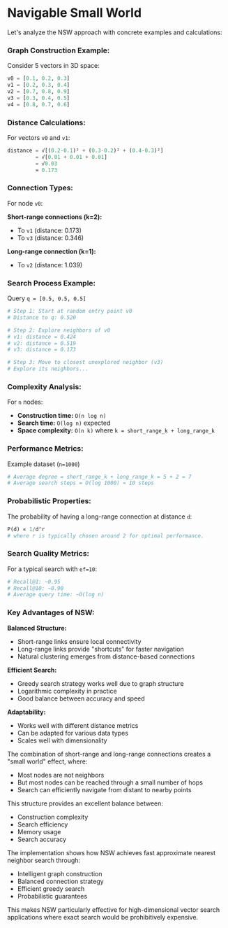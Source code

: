 # Navigable Small World

Let's analyze the NSW approach with concrete examples and calculations:

### Graph Construction Example:
Consider 5 vectors in 3D space:

```python
v0 = [0.1, 0.2, 0.3]
v1 = [0.2, 0.3, 0.4]
v2 = [0.7, 0.8, 0.9]
v3 = [0.3, 0.4, 0.5]
v4 = [0.8, 0.7, 0.6]
```

### Distance Calculations:
For vectors `v0` and `v1`:

```python
distance = √[(0.2-0.1)² + (0.3-0.2)² + (0.4-0.3)²]
         = √[0.01 + 0.01 + 0.01]
         = √0.03
         ≈ 0.173
```

### Connection Types:
For node `v0`:

**Short-range connections (k=2):**
- To `v1` (distance: 0.173)
- To `v3` (distance: 0.346)

**Long-range connection (k=1):**
- To `v2` (distance: 1.039)

### Search Process Example:
Query `q = [0.5, 0.5, 0.5]`

```python
# Step 1: Start at random entry point v0
# Distance to q: 0.520

# Step 2: Explore neighbors of v0
# v1: distance = 0.424
# v2: distance = 0.519
# v3: distance = 0.173

# Step 3: Move to closest unexplored neighbor (v3)
# Explore its neighbors...
```

### Complexity Analysis:
For `n` nodes:

- **Construction time:** `O(n log n)`
- **Search time:** `O(log n)` expected
- **Space complexity:** `O(n k)` where `k = short_range_k + long_range_k`

### Performance Metrics:
Example dataset (`n=1000`)

```python
# Average degree = short_range_k + long_range_k = 5 + 2 = 7
# Average search steps = O(log 1000) ≈ 10 steps
```

### Probabilistic Properties:
The probability of having a long-range connection at distance `d`:

```python
P(d) ∝ 1/d^r
# where r is typically chosen around 2 for optimal performance.
```

### Search Quality Metrics:
For a typical search with `ef=10`:

```python
# Recall@1: ~0.95
# Recall@10: ~0.90
# Average query time: ~O(log n)
```

### Key Advantages of NSW:

**Balanced Structure:**

- Short-range links ensure local connectivity
- Long-range links provide "shortcuts" for faster navigation
- Natural clustering emerges from distance-based connections

**Efficient Search:**

- Greedy search strategy works well due to graph structure
- Logarithmic complexity in practice
- Good balance between accuracy and speed

**Adaptability:**

- Works well with different distance metrics
- Can be adapted for various data types
- Scales well with dimensionality

The combination of short-range and long-range connections creates a "small world" effect, where:

- Most nodes are not neighbors
- But most nodes can be reached through a small number of hops
- Search can efficiently navigate from distant to nearby points

This structure provides an excellent balance between:

- Construction complexity
- Search efficiency
- Memory usage
- Search accuracy

The implementation shows how NSW achieves fast approximate nearest neighbor search through:

- Intelligent graph construction
- Balanced connection strategy
- Efficient greedy search
- Probabilistic guarantees

This makes NSW particularly effective for high-dimensional vector search applications where exact search would be prohibitively expensive.
